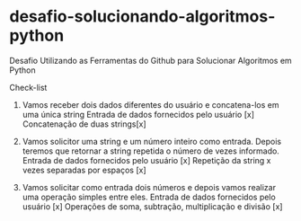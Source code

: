 # desafio-solucionando-algoritmos-python

Desafio Utilizando as Ferramentas do Github para Solucionar Algoritmos em Python

Check-list

1. Vamos receber dois dados diferentes do usuário e concatena-los em uma única string
   Entrada de dados fornecidos pelo usuário [x]
   Concatenação de duas strings[x]

2. Vamos solicitor uma string e um número inteiro como entrada. Depois teremos que retornar a string repetida o número de vezes informado.
   Entrada de dados fornecidos pelo usuário [x]
   Repetição da string x vezes separadas por espaços [x]

3. Vamos solicitar como entrada dois números e depois vamos realizar uma operação simples entre eles.
   Entrada de dados fornecidos pelo usuário [x]
   Operações de soma, subtração, multiplicação e divisão [x]
